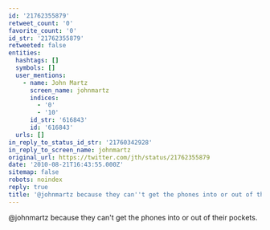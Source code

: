 ```yaml
---
id: '21762355879'
retweet_count: '0'
favorite_count: '0'
id_str: '21762355879'
retweeted: false
entities:
  hashtags: []
  symbols: []
  user_mentions:
    - name: John Martz
      screen_name: johnmartz
      indices:
        - '0'
        - '10'
      id_str: '616843'
      id: '616843'
  urls: []
in_reply_to_status_id_str: '21760342928'
in_reply_to_screen_name: johnmartz
original_url: https://twitter.com/jth/status/21762355879
date: '2010-08-21T16:43:55.000Z'
sitemap: false
robots: noindex
reply: true
title: '@johnmartz because they can''t get the phones into or out of their pockets.'
---
```


@johnmartz because they can't get the phones into or out of their pockets.